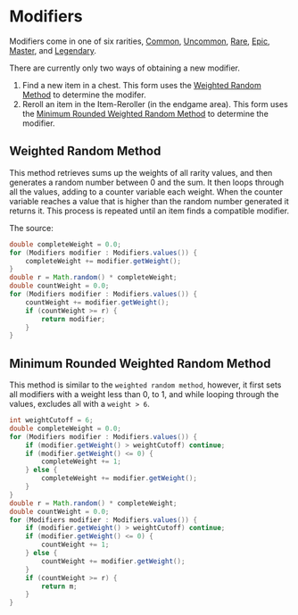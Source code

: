 # Modifiers

Modifiers come in one of six rarities, [Common](https://github.com/TheDarkTurnip/dark-dungeon/blob/items/algorithms/rarity/common.md), [Uncommon](https://github.com/TheDarkTurnip/dark-dungeon/blob/items/algorithms/rarity/uncommon.md), [Rare](https://github.com/TheDarkTurnip/dark-dungeon/blob/items/algorithms/rarity/rare.md), [Epic](https://github.com/TheDarkTurnip/dark-dungeon/blob/items/algorithms/rarity/epic.md), [Master](https://github.com/TheDarkTurnip/dark-dungeon/blob/items/algorithms/rarity/master.md), and [Legendary](https://github.com/TheDarkTurnip/dark-dungeon/blob/items/algorithms/rarity/legendary.md).

There are currently only two ways of obtaining a new modifier. 

1. Find a new item in a chest. This form uses the [Weighted Random Method](#weighted-random-method) to determine the modifer.
2. Reroll an item in the Item-Reroller (in the endgame area). This form uses the [Minimum Rounded Weighted Random Method](#minimum-rounded-weighted-random-method) to determine the modifier. 

## Weighted Random Method

This method retrieves sums up the weights of all rarity values, and then generates a random number between 0 and the sum. It then loops through all the values, adding to a counter variable each weight. When the counter variable reaches a value that is higher than the random number generated it returns it. This process is repeated until an item finds a compatible modifier. 

The source:

``` java
double completeWeight = 0.0;
for (Modifiers modifier : Modifiers.values()) {
    completeWeight += modifier.getWeight();
}
double r = Math.random() * completeWeight;
double countWeight = 0.0;
for (Modifiers modifier : Modifiers.values()) {
    countWeight += modifier.getWeight();
    if (countWeight >= r) {
        return modifier;
    }
}
```

## Minimum Rounded Weighted Random Method

This method is similar to the `weighted random method`, however, it first sets all modifiers with a weight less than 0, to 1, and while looping through the values, excludes all with a `weight > 6`.

```java
int weightCutoff = 6;
double completeWeight = 0.0;
for (Modifiers modifier : Modifiers.values()) {
    if (modifier.getWeight() > weightCutoff) continue;
    if (modifier.getWeight() <= 0) {
        completeWeight += 1;
    } else {
        completeWeight += modifier.getWeight();
    }
}
double r = Math.random() * completeWeight;
double countWeight = 0.0;
for (Modifiers modifier : Modifiers.values()) {
    if (modifier.getWeight() > weightCutoff) continue;
    if (modifier.getWeight() <= 0) {
        countWeight += 1;
    } else {
        countWeight += modifier.getWeight();
    }
    if (countWeight >= r) {
        return m;
    }
}
```

